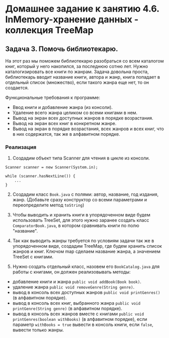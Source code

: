# Домашнее задание к занятию 4.6. InMemory-хранение данных - коллекция TreeMap

## Задача 3. Помочь библиотекарю. 

На этот раз мы поможем библиотекарю разобраться со всем каталогом книг, который у него накопился, за последнюю сотню лет.
Нужно каталогизировать все книги по жанрам. Задача довольна проста, библиотекарь вводит название книги, автора и жанр, книга попадает
в отдельный список (множество), если такого жанра еще нет, то он создается. 

Функциональные требования к программе:
* Ввод книги и добавление жанра (из консоли).
* Удаление всего жанра целиком со всеми книгами в нем.
* Вывод на экран всех доступных жанров в порядке возрастания.
* Вывод на экран всех книг в конкретном жанре.
* Вывод на экран в порядке возрастания, всех жанров и всех книг, что в них содержатся, так же в алфавитном порядке.

### Реализация

1. Создадим объект типа Scanner для чтения в цикле из консоли.
```
Scanner scanner = new Scanner(System.in);

while (scanner.hasNextLine()) {
    ...
}
```
2. Создадим класс `Book.java` с полями: автор, название, год издания, жанр.
(Добавьте сразу конструктор со всеми параметрами и переопределите метод `toString`)

3. Чтобы выводить и хранить книги в упорядоченном виде будем использовать TreeSet, для этого нужно заранее
создать класс `ComparatorBook.java`, в котором сравнивать книги по полю "название".

4. Так как выводить жанры требуется по условиям задачи так же в упорядоченном виде, создадим TreeMap, где будем
хранить список жанров и книг. Ключом map сделаем название жанра, а значением TreeSet с книгами.

5. Нужно создать отдельный класс, назовем его `BookCatalog.java` для работы с книгами, он должен реализовывать методы:
  - добавление книги и жанра `public void addBook(Book book)`.
  - удаление жанра `public void removeGenre(String genre)`.
  - вывод в консоль всех доступных жанров `public void printGenres()` (в алфавитном порядке). 
  - вывод в консоль всех книг, выбранного жанра `public void printGenre(String genre)` (в алфавитном порядке).
  - вывод в консоль всех жанров вместе с книгами `public void printGenres(boolean withBooks)` (в алфавитном порядке),
  если параметр `withBooks = true` вывести в консоль книги, если `false`, вывести только жанры.

